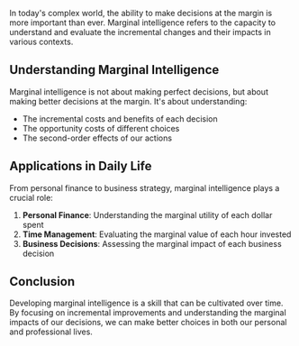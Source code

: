 In today's complex world, the ability to make decisions at the margin is more important than ever. Marginal intelligence refers to the capacity to understand and evaluate the incremental changes and their impacts in various contexts.

## Understanding Marginal Intelligence

Marginal intelligence is not about making perfect decisions, but about making better decisions at the margin. It's about understanding:

- The incremental costs and benefits of each decision
- The opportunity costs of different choices
- The second-order effects of our actions

## Applications in Daily Life

From personal finance to business strategy, marginal intelligence plays a crucial role:

1. **Personal Finance**: Understanding the marginal utility of each dollar spent
2. **Time Management**: Evaluating the marginal value of each hour invested
3. **Business Decisions**: Assessing the marginal impact of each business decision

## Conclusion

Developing marginal intelligence is a skill that can be cultivated over time. By focusing on incremental improvements and understanding the marginal impacts of our decisions, we can make better choices in both our personal and professional lives.
